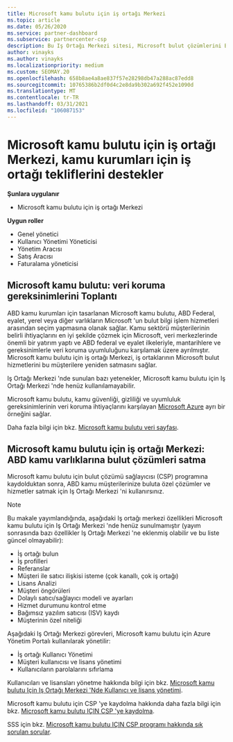 ```yaml
---
title: Microsoft kamu bulutu için iş ortağı Merkezi
ms.topic: article
ms.date: 05/26/2020
ms.service: partner-dashboard
ms.subservice: partnercenter-csp
description: Bu Iş Ortağı Merkezi sitesi, Microsoft bulut çözümlerini Birleşik Devletler kamu kurumları ile çalışan müşterilere sunan Microsoft iş ortakları içindir.
author: vinayks
ms.author: vinayks
ms.localizationpriority: medium
ms.custom: SEOMAY.20
ms.openlocfilehash: 658b8ae4a8ae837f57e28298db47a288ac87edd8
ms.sourcegitcommit: 10765386b2df0d4c2e8da9b302a692f452e1090d
ms.translationtype: MT
ms.contentlocale: tr-TR
ms.lasthandoff: 03/31/2021
ms.locfileid: "106087153"
---
```

# <a name="partner-center-for-microsoft-government-cloud-supports-partner-offers-to-government-agencies"></a>Microsoft kamu bulutu için iş ortağı Merkezi, kamu kurumları için iş ortağı tekliflerini destekler

**Şunlara uygulanır**

- Microsoft kamu bulutu için iş ortağı Merkezi

**Uygun roller**

- Genel yönetici
- Kullanıcı Yönetimi Yöneticisi
- Yönetim Aracısı
- Satış Aracısı
- Faturalama yöneticisi

## <a name="microsoft-government-cloud-meeting-data-protection-requirements"></a>Microsoft kamu bulutu: veri koruma gereksinimlerini Toplantı

ABD kamu kurumları için tasarlanan Microsoft kamu bulutu, ABD Federal, eyalet, yerel veya diğer varlıkların Microsoft 'un bulut bilgi işlem hizmetleri arasından seçim yapmasına olanak sağlar. Kamu sektörü müşterilerinin belirli ihtiyaçlarını en iyi şekilde çözmek için Microsoft, veri merkezlerinde önemli bir yatırım yaptı ve ABD federal ve eyalet ilkeleriyle, mantarihlere ve gereksinimlerle veri koruma uyumluluğunu karşılamak üzere ayrılmıştır. Microsoft kamu bulutu için iş ortağı Merkezi, iş ortaklarının Microsoft bulut hizmetlerini bu müşterilere yeniden satmasını sağlar.

Iş Ortağı Merkezi 'nde sunulan bazı yetenekler, Microsoft kamu bulutu için Iş Ortağı Merkezi 'nde henüz kullanılamayabilir.

Microsoft kamu bulutu, kamu güvenliği, gizliliği ve uyumluluk gereksinimlerinin veri koruma ihtiyaçlarını karşılayan [Microsoft Azure](https://azure.microsoft.com/overview/clouds/government/) ayrı bir örneğini sağlar. 

Daha fazla bilgi için bkz. [Microsoft kamu bulutu veri sayfası](https://download.microsoft.com/download/C/9/C/C9CA3002-DFC4-4ADA-841F-DF42AEC042FB/Microsoft_Azure_Government_Datasheet_EN_US.PDF).

## <a name="partner-center-for-microsoft-government-cloud-selling-cloud-solutions-to-us-government-entities"></a>Microsoft kamu bulutu için iş ortağı Merkezi: ABD kamu varlıklarına bulut çözümleri satma

Microsoft kamu bulutu için bulut çözümü sağlayıcısı (CSP) programına kaydolduktan sonra, ABD kamu müşterilerinize buluta özel çözümler ve hizmetler satmak için Iş Ortağı Merkezi 'ni kullanırsınız. 

> [!NOTE]  
> Bu makale yayımlandığında, aşağıdaki Iş ortağı merkezi özellikleri Microsoft kamu bulutu için Iş Ortağı Merkezi 'nde henüz sunulmamıştır (yayım sonrasında bazı özellikler Iş Ortağı Merkezi 'ne eklenmiş olabilir ve bu liste güncel olmayabilir):

- İş ortağı bulun
- İş profilleri
- Referanslar
- Müşteri ile satıcı ilişkisi isteme (çok kanallı, çok iş ortağı)
- Lisans Analizi
- Müşteri öngörüleri
- Dolaylı satıcı/sağlayıcı modeli ve ayarları
- Hizmet durumunu kontrol etme
- Bağımsız yazılım satıcısı (ISV) kaydı
- Müşterinin özel niteliği

Aşağıdaki Iş Ortağı Merkezi görevleri, Microsoft kamu bulutu için Azure Yönetim Portalı kullanılarak yönetilir: 

- İş ortağı Kullanıcı Yönetimi
- Müşteri kullanıcısı ve lisans yönetimi
- Kullanıcıların parolalarını sıfırlama

Kullanıcıları ve lisansları yönetme hakkında bilgi için bkz. [Microsoft kamu bulutu Için Iş Ortağı Merkezi 'Nde Kullanıcı ve lisans yönetimi](user-management-in-partner-center-for-microsoft-us-govt-cloud.md).

Microsoft kamu bulutu için CSP 'ye kaydolma hakkında daha fazla bilgi için bkz. [Microsoft kamu bulutu IÇIN CSP 'ye kaydolma](enroll-in-csp-for-microsoft-us-govt-cloud.md).

SSS için bkz. [Microsoft kamu bulutu IÇIN CSP programı hakkında sık sorulan sorular](faq-for-us-govt-cloud.md).
